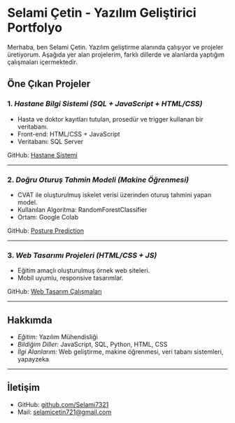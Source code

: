 # Selami Çetin - Yazılım Geliştirici Portfolyo

Merhaba, ben Selami Çetin. Yazılım geliştirme alanında çalışıyor ve projeler üretiyorum. Aşağıda yer alan projelerim, farklı dillerde ve alanlarda yaptığım çalışmaları içermektedir.

## Öne Çıkan Projeler

### 1. *Hastane Bilgi Sistemi (SQL + JavaScript + HTML/CSS)*
- Hasta ve doktor kayıtları tutulan, prosedür ve trigger kullanan bir veritabanı.
- Front-end: HTML/CSS + JavaScript
- Veritabanı: SQL Server

GitHub: [Hastane Sistemi](https://github.com/Selami7321/hastane-sistemi)

---

### 2. *Doğru Oturuş Tahmin Modeli (Makine Öğrenmesi)*
- CVAT ile oluşturulmuş iskelet verisi üzerinden oturuş tahmini yapan model.
- Kullanılan Algoritma: RandomForestClassifier
- Ortam: Google Colab

GitHub: [Posture Prediction](https://github.com/Selami7321/posture-prediction)

---

### 3. *Web Tasarımı Projeleri (HTML/CSS + JS)*
- Eğitim amaçlı oluşturulmuş örnek web siteleri.
- Mobil uyumlu, responsive tasarımlar.

GitHub: [Web Tasarım Çalışmaları](https://github.com/Selami7321/web-design-examples)

---

## Hakkımda
- *Eğitim:* Yazılım Mühendisliği
- *Bildiğim Diller:* JavaScript, SQL, Python, HTML, CSS
- *İlgi Alanlarım:* Web geliştirme, makine öğrenmesi, veri tabanı sistemleri, yapayzeka 

---

## İletişim
- GitHub: [github.com/Selami7321](https://github.com/Selami7321)
- Mail: selamicetin721@gmail.com


